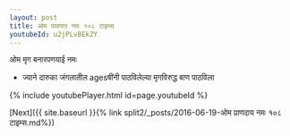 ```yaml
---
layout: post
title: ओम पावणार नमः १०८ टाइम्स
youtubeId: u2jPLvBEkZY
---
```

 
 
 ओम मृग बनारपणयाई नमः  
 
 -  ज्याने दारुका जंगलातील agesषींनी पाठविलेल्या मृगविरुद्ध बाण पाठविला 
 
  
 
  
 
 
 
 
 
 


{% include youtubePlayer.html id=page.youtubeId %}
 
[Next]({{ site.baseurl }}{% link  split2/_posts/2016-06-19-ओम प्राणदाय नमः १०८ टाइम्स.md%})
 
